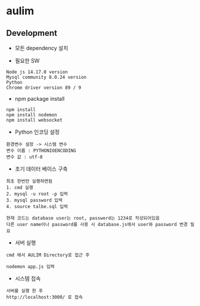 # aulim

## Development
- 모든 dependency 설치

- 필요한 SW
```
Node js 14.17.0 version
Mysql community 8.0.24 version
Python 
Chrome driver version 89 / 9

```

- npm package install
```
npm install
npm install nodemon
npm install websocket
```

- Python 인코딩 설정
```
환경변수 설정 -> 시스템 변수
변수 이름 : PYTHONIOENCODING
변수 값 : utf-8
```

- 초기 데이터 베이스 구축

```
최초 한번만 실행하면됨
1. cmd 실행
2. mysql -u root -p 입력
3. mysql password 입력
4. source talbe.sql 입력

현재 코드는 database user는 root, password는 1234로 작성되어있음
다른 user name이나 password를 사용 시 database.js에서 user와 password 변경 필요
```

- 서버 실행
```
cmd 에서 AULIM Directory로 접근 후

nodemon app.js 입력
```

- 시스템 접속
```
서버를 실행 한 후 
http://localhost:3000/ 로 접속
```